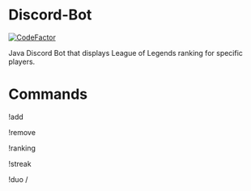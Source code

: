 # Discord-Bot
[![CodeFactor](https://www.codefactor.io/repository/github/s-porebski/discord-bot/badge)](https://www.codefactor.io/repository/github/s-porebski/discord-bot)

Java Discord Bot that displays League of Legends ranking for specific players.

# Commands
!add <summoner name>
  
!remove <summoner name>
  
!ranking

!streak <summoner name>
  
!duo <summoner name>/<summoner name>
